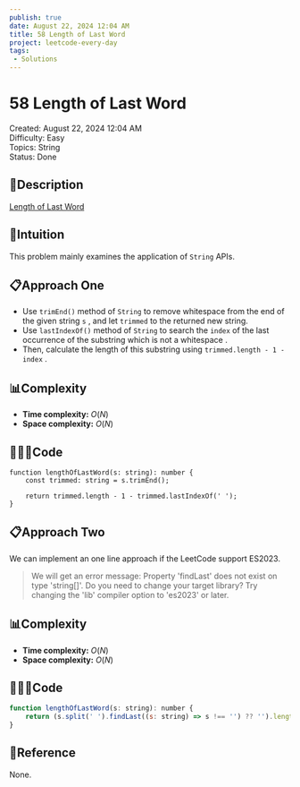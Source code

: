 ```yaml
---
publish: true
date: August 22, 2024 12:04 AM
title: 58 Length of Last Word
project: leetcode-every-day
tags:
 - Solutions
---
```


# 58 Length of Last Word

Created: August 22, 2024 12:04 AM<br>
Difficulty: Easy<br>
Topics: String<br>
Status: Done<br>

## 📖Description

[Length of Last Word](https://leetcode.com/problems/length-of-last-word/description/)

## 🤔Intuition

This problem mainly examines the application of `String` APIs.

## 📋Approach One

- Use `trimEnd()` method of `String` to remove whitespace from the end of the given string `s` , and let `trimmed` to the returned new string.
- Use `lastIndexOf()` method of `String` to search the `index` of the last occurrence of the substring which is not a whitespace .
- Then, calculate the length of this substring using `trimmed.length - 1 - index` .

## 📊Complexity

- **Time complexity:** $O(N)$
- **Space complexity:** $O(N)$

## 🧑🏻‍💻Code

```tsx
function lengthOfLastWord(s: string): number {
    const trimmed: string = s.trimEnd();

    return trimmed.length - 1 - trimmed.lastIndexOf(' ');
}
```

## 📋Approach Two

We can implement an one line approach if the LeetCode support ES2023.

> We will get an error message: Property 'findLast' does not exist on type 'string[]'. Do you need to change your target library? Try changing the 'lib' compiler option to 'es2023' or later.
>

## 📊Complexity

- **Time complexity:** $O(N)$
- **Space complexity:** $O(N)$

## 🧑🏻‍💻Code

```jsx
function lengthOfLastWord(s: string): number {
    return (s.split(' ').findLast((s: string) => s !== '') ?? '').length;
}
```

## 🔖Reference

None.
